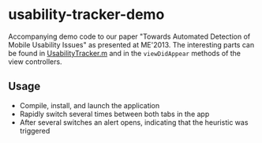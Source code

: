 usability-tracker-demo
======================

Accompanying demo code to our paper "Towards Automated Detection of Mobile Usability Issues" as presented at ME'2013. The interesting parts can be found in [UsabilityTracker.m](https://github.com/dbader/usability-tracker-demo/blob/master/DBDemoApp/UsabilityTracker/UsabilityTracker.m) and in the `viewDidAppear` methods of the view controllers.

## Usage
- Compile, install, and launch the application
- Rapidly switch several times between both tabs in the app
- After several switches an alert opens, indicating that the heuristic was triggered
